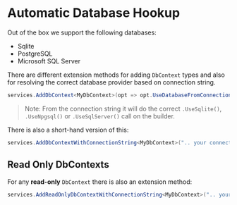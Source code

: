 # Automatic Database Hookup

Out of the box we support the following databases:

- Sqlite
- PostgreSQL
- Microsoft SQL Server

There are different extension methods for adding `DbContext` types and also for resolving the correct database provider based on connection string.

```csharp
services.AddDbContext<MyDbContext>(opt => opt.UseDatabaseFromConnectionString(".. your connection string.."));
```

> Note: From the connection string it will do the correct `.UseSqlite()`, `.UseNpgsql()` or `.UseSqlServer()` call on the builder.

There is also a short-hand version of this:

```csharp
services.AddDbContextWithConnectionString<MyDbContext>(".. your connection string..", opt => /* do whatever configuration you want */);
```

## Read Only DbContexts

For any **read-only** `DbContext` there is also an extension method:

```csharp
services.AddReadOnlyDbContextWithConnectionString<MyDbContext>(".. your connection string..", opt => /* do whatever configuration you want */);
```